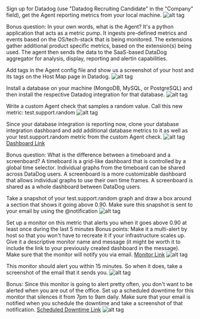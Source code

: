 Sign up for Datadog (use "Datadog Recruiting Candidate" in the "Company" field), get the Agent reporting metrics from your local machine.
  ![alt tag](localMachineMetrics.png)

Bonus question: In your own words, what is the Agent?
  It's a python application that acts as a metric pump. It ingests pre-defined metrics and events based on the OS/tech-stack that is being monitored. The extensions gather additional product specific metrics, based on the extension(s) being used. The agent then sends the data to the SaaS-based DataDog aggregator for analysis, display, reporting and alertin capabilities.

Add tags in the Agent config file and show us a screenshot of your host and its tags on the Host Map page in Datadog.
  ![alt tag](localMachine.hostTags.png)

Install a database on your machine (MongoDB, MySQL, or PostgreSQL) and then install the respective Datadog integration for that database.
  ![alt tag](mongoIntegration.png)

Write a custom Agent check that samples a random value. Call this new metric: test.support.random
  ![alt tag](agentCheck.verify.png)

Since your database integration is reporting now, clone your database integration dashboard and add additional database metrics to it as well as your test.support.random metric from the custom Agent check.
  ![alt tag](mongoDashboard.png)
  [Dashboard Link](https://app.datadoghq.com/screen/168175/mongodb-w-agentcheck)

Bonus question: What is the difference between a timeboard and a screenboard?
  A timeboard is a grid-like dashboard that is controlled by a global time selector. Individual graphs from the timeboard can be shared across DataDog users.
  A screenboard is a more customizable dashboard that allows individual graphs to use their own time frames. A screenboard is shared as a whole dashboard between DataDog users.

Take a snapshot of your test.support.random graph and draw a box around a section that shows it going above 0.90. Make sure this snapshot is sent to your email by using the @notification
  ![alt tag]()

Set up a monitor on this metric that alerts you when it goes above 0.90 at least once during the last 5 minutes
Bonus points: Make it a multi-alert by host so that you won't have to recreate it if your infrastructure scales up.
Give it a descriptive monitor name and message (it might be worth it to include the link to your previously created dashboard in the message). Make sure that the monitor will notify you via email.
  [Monitor Link](https://app.datadoghq.com/monitors#1765053?group=triggered&live=4h)
  ![alt tag](AgentCheckAlert.png)

This monitor should alert you within 15 minutes. So when it does, take a screenshot of the email that it sends you.
  ![alt tag](agentCheckEmailAlert.png)

Bonus: Since this monitor is going to alert pretty often, you don't want to be alerted when you are out of the office. Set up a scheduled downtime for this monitor that silences it from 7pm to 9am daily. Make sure that your email is notified when you schedule the downtime and take a screenshot of that notification.
  [Scheduled Downtime Link](https://app.datadoghq.com/monitors#downtime?id=217559933)
  ![alt tag](agentCheckAlertDowntime.png)

